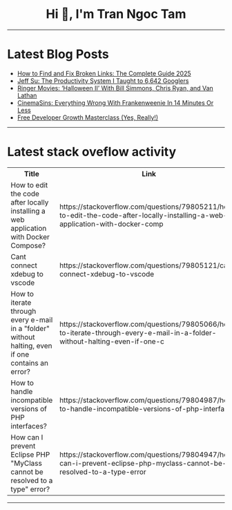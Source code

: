 <h1 align="center">Hi 👋, I'm Tran Ngoc Tam</h1>

---

# Latest Blog Posts 
<!-- BLOG-POST-LIST:START -->
- [How to Find and Fix Broken Links: The Complete Guide 2025](https://dev.to/paul_molyanov/how-to-find-and-fix-broken-links-the-complete-guide-2025-591p)
- [Jeff Su: The Productivity System I Taught to 6,642 Googlers](https://dev.to/future_ai/jeff-su-the-productivity-system-i-taught-to-6642-googlers-495g)
- [Ringer Movies: ‘Halloween II’ With Bill Simmons, Chris Ryan, and Van Lathan](https://dev.to/popcorn_movies/ringer-movies-halloween-ii-with-bill-simmons-chris-ryan-and-van-lathan-g4h)
- [CinemaSins: Everything Wrong With Frankenweenie In 14 Minutes Or Less](https://dev.to/popcorn_movies/cinemasins-everything-wrong-with-frankenweenie-in-14-minutes-or-less-3360)
- [Free Developer Growth Masterclass &lpar;Yes, Really!&rpar;](https://dev.to/tlorent/free-developer-growth-masterclass-yes-really-4ehk)
<!-- BLOG-POST-LIST:END -->

---

# Latest stack oveflow activity
<table>
  <tr><th>Title</th><th>Link</th></tr>
  <!-- STACKOVERFLOW:START --><tr><td>How to edit the code after locally installing a web application with Docker Compose?</td><td>https://stackoverflow.com/questions/79805211/how-to-edit-the-code-after-locally-installing-a-web-application-with-docker-comp</td></tr><tr><td>Cant connect xdebug to vscode</td><td>https://stackoverflow.com/questions/79805121/cant-connect-xdebug-to-vscode</td></tr><tr><td>How to iterate through every e-mail in a &quot;folder&quot; without halting, even if one contains an error?</td><td>https://stackoverflow.com/questions/79805066/how-to-iterate-through-every-e-mail-in-a-folder-without-halting-even-if-one-c</td></tr><tr><td>How to handle incompatible versions of PHP interfaces?</td><td>https://stackoverflow.com/questions/79804987/how-to-handle-incompatible-versions-of-php-interfaces</td></tr><tr><td>How can I prevent Eclipse PHP &quot;MyClass cannot be resolved to a type&quot; error?</td><td>https://stackoverflow.com/questions/79804947/how-can-i-prevent-eclipse-php-myclass-cannot-be-resolved-to-a-type-error</td></tr><!-- STACKOVERFLOW:END -->
</table>

---


